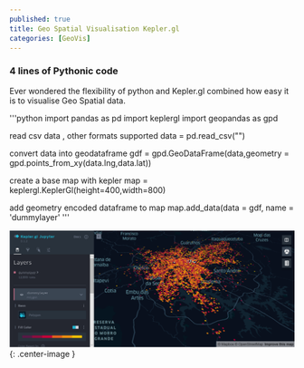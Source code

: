 ```yaml
---
published: true
title: Geo Spatial Visualisation Kepler.gl 
categories: [GeoVis]
---
```



### 4 lines of Pythonic code 

Ever wondered the flexibility of python and Kepler.gl combined how easy it is to visualise Geo Spatial data.

'''python 
import pandas as pd
import keplergl
import geopandas as gpd

read csv data , other formats supported 
data = pd.read_csv("")

convert data into geodataframe
gdf = gpd.GeoDataFrame(data,geometry = gpd.points_from_xy(data.lng,data.lat))

create a base map with kepler
map = keplergl.KeplerGl(height=400,width=800)

add geometry encoded dataframe to map
map.add_data(data = gdf, name = 'dummylayer'
'''

![](/images/keplergeo.png){: .center-image }

